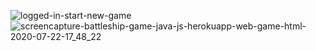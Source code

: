 
![logged-in-start-new-game](https://user-images.githubusercontent.com/53694931/88197832-4faf8700-cc43-11ea-80fd-a606992ec06f.PNG)
![screencapture-battleship-game-java-js-herokuapp-web-game-html-2020-07-22-17_48_22](https://user-images.githubusercontent.com/53694931/88198107-a5842f00-cc43-11ea-8ea7-b7f491ab8217.png)

